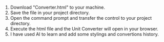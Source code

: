 1. Download "Converter.html" to your machine.
2. Save the file in your project directory.
3. Open the command prompt and transfer the control to your project directory.
4. Execute the html file and the Unit Converter will open in your browser.
5. I have used AI to learn and add some stylings and convertions history.
